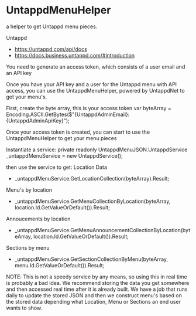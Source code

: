 # UntappdMenuHelper
a helper to get Untappd menu pieces.

Untappd
- https://untappd.com/api/docs
- https://docs.business.untappd.com/#introduction

You need to generate an access token, which consists of a user email and an API key


Once you have your API key and a user for the Untappd menu with API access, you can use the UntappdMenuHelper, powered by UntappdNet to get your menu's.

First, create the byte array, this is your access token
var byteArray = Encoding.ASCII.GetBytes($"{UntappdAdminEmail}:{UntappdAdminApiKey}");

Once your access token is created, you can start to use the UntappdMenuHelper to get your menu pieces

Instantiate a service:
private readonly UntappdMenuJSON.UntappdService _untappdMenuService = new UntappdService();

then use the service to get:
Location Data
- _untappdMenuService.GetLocationCollection(byteArray).Result;

Menu's by location
- _untappdMenuService.GetMenuCollectionByLocation(byteArray, location.Id.GetValueOrDefault()).Result;

Annoucements by location
- _untappdMenuService.GetMenuAnnouncementCollectionByLocation(byteArray, location.Id.GetValueOrDefault()).Result;

Sections by menu
- _untappdMenuService.GetSectionCollectionByMenu(byteArray, menu.Id.GetValueOrDefault()).Result;

NOTE:
This is not a speedy service by any means, so using this in real time is probably a bad idea. We recommend storing the data you get somewhere and then accessed real time after
it is already built. We have a job that runs daily to update the stored JSON and then we construct menu's based on the stored data depending what Location, Menu or Sections an
end user wants to show.
